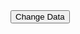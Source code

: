
<div class="white-panel">
  <graph data="graphData" width="100%" height="600px">
    <x field="Month" order-by="Date"></x>
    <y field="Unit Sales"></y>
    <legend></legend>
    <line field="Owner" value="Aperture"></line>
  </graph>
</div>

<button id="update_data" ng-click="update_data()" class="btn">
	Change Data
</button>
